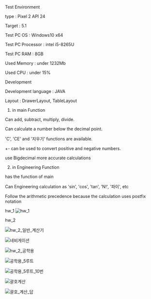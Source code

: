 Test Environment 

type : Pixel 2 API 24

Target : 5.1

Test PC OS : Windows10 x64

Test PC Processor : intel i5-8265U

Test PC RAM : 8GB

Used Memory : under 1232Mb

Used CPU : under 15%

Development

Development language : JAVA

Layout : DrawerLayout, TableLayout

1. in main Function

Can add, subtract, multiply, divide.

Can calculate a number below the decimal point.

'C', 'CE' and '지우기' functions are available.

+- can be used to convert positive and negative numbers.

use Bigdecimal more accurate calculations

2. in Engineering Function

has the function of main

Can Engineering calculation as 'sin', 'cos', 'tan', 'N!', '파이', etc

Follow the arithmetic precedence because the calculation uses postfix notation

hw_1
![hw_1](/uploads/809555b56d3999a708e4a3e6eb3dc4b3/hw_1.png)

hw_2

![hw_2_일반_계산기](/uploads/49697eca355475d5b3d8e81f6f84832e/hw_2_일반_계산기.png)

![네비게이션](/uploads/4bd3c01d97e1351505e5bc3422632919/네비게이션.png)

![hw_2_공학용](/uploads/8c192e39f272e2019a2b4e2de473e442/hw_2_공학용.png)

![공학용_5루트](/uploads/ee2c0214879b6313be1e270214f0db8a/공학용_5루트.png)

![공학용_5루트_10번](/uploads/e1d732975907322cd8299f244c8f7c60/공학용_5루트_10번.png)

![괄호계산](/uploads/c5398c70ad8a75b164994281991f94cb/괄호계산.png)

![괄호_계산_답](/uploads/707215f1d547850fa2cdc745aacfaea3/괄호_계산_답.png)

